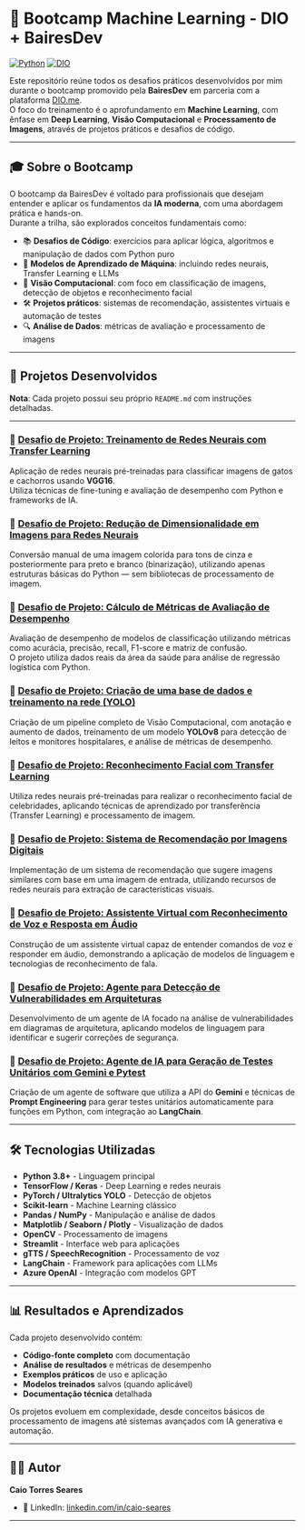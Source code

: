 # 🚀 Bootcamp Machine Learning - DIO + BairesDev

[![Python](https://img.shields.io/badge/Python-3.8+-blue.svg)](https://python.org)
[![DIO](https://img.shields.io/badge/DIO.ME-BairesDev%20ML-orange.svg)](https://www.dio.me)

Este repositório reúne todos os desafios práticos desenvolvidos por mim durante o bootcamp promovido pela **BairesDev** em parceria com a plataforma [DIO.me](https://www.dio.me/).  
O foco do treinamento é o aprofundamento em **Machine Learning**, com ênfase em **Deep Learning**, **Visão Computacional** e **Processamento de Imagens**, através de projetos práticos e desafios de código.

---

## 🎓 Sobre o Bootcamp

O bootcamp da BairesDev é voltado para profissionais que desejam entender e aplicar os fundamentos da **IA moderna**, com uma abordagem prática e hands-on.  
Durante a trilha, são explorados conceitos fundamentais como:

- 📚 **Desafios de Código**: exercícios para aplicar lógica, algoritmos e manipulação de dados com Python puro  
- 🤖 **Modelos de Aprendizado de Máquina**: incluindo redes neurais, Transfer Learning e LLMs  
- 🧠 **Visão Computacional**: com foco em classificação de imagens, detecção de objetos e reconhecimento facial  
- 🛠️ **Projetos práticos**: sistemas de recomendação, assistentes virtuais e automação de testes  
- 🔍 **Análise de Dados**: métricas de avaliação e processamento de imagens


---

## 🚀 Projetos Desenvolvidos

**Nota**: Cada projeto possui seu próprio `README.md` com instruções detalhadas.

---

### 🔹 [Desafio de Projeto: Treinamento de Redes Neurais com Transfer Learning](./transfer_learning_cat_and_dog)  
Aplicação de redes neurais pré-treinadas para classificar imagens de gatos e cachorros usando **VGG16**.  
Utiliza técnicas de fine-tuning e avaliação de desempenho com Python e frameworks de IA.

### 🔹 [Desafio de Projeto: Redução de Dimensionalidade em Imagens para Redes Neurais](./reducao_dimensionalidade_imagens)  
Conversão manual de uma imagem colorida para tons de cinza e posteriormente para preto e branco (binarização), utilizando apenas estruturas básicas do Python — sem bibliotecas de processamento de imagem.

### 🔹 [Desafio de Projeto: Cálculo de Métricas de Avaliação de Desempenho](./metricas_aprendizado_supervisionado)  
Avaliação de desempenho de modelos de classificação utilizando métricas como acurácia, precisão, recall, F1-score e matriz de confusão.  
O projeto utiliza dados reais da área da saúde para análise de regressão logística com Python.

### 🔹 [Desafio de Projeto: Criação de uma base de dados e treinamento na rede (YOLO)](./primeira_rede_YOLO)
Criação de um pipeline completo de Visão Computacional, com anotação e aumento de dados, treinamento de um modelo **YOLOv8** para detecção de leitos e monitores hospitalares, e análise de métricas de desempenho.

### 🔹 [Desafio de Projeto: Reconhecimento Facial com Transfer Learning](./facial_recognition)
Utiliza redes neurais pré-treinadas para realizar o reconhecimento facial de celebridades, aplicando técnicas de aprendizado por transferência (Transfer Learning) e processamento de imagem.

### 🔹 [Desafio de Projeto: Sistema de Recomendação por Imagens Digitais](./sistema_de_recomendacao)
Implementação de um sistema de recomendação que sugere imagens similares com base em uma imagem de entrada, utilizando recursos de redes neurais para extração de características visuais.

### 🔹 [Desafio de Projeto: Assistente Virtual com Reconhecimento de Voz e Resposta em Áudio](./assistente_virtual)
Construção de um assistente virtual capaz de entender comandos de voz e responder em áudio, demonstrando a aplicação de modelos de linguagem e tecnologias de reconhecimento de fala.

### 🔹 [Desafio de Projeto: Agente para Detecção de Vulnerabilidades em Arquiteturas](./agente_deteccao_vulnerabilidades_arquitetura)
Desenvolvimento de um agente de IA focado na análise de vulnerabilidades em diagramas de arquitetura, aplicando modelos de linguagem para identificar e sugerir correções de segurança.

### 🔹 [Desafio de Projeto: Agente de IA para Geração de Testes Unitários com Gemini e Pytest](./agente_testes_unitarios_langchain)
Criação de um agente de software que utiliza a API do **Gemini** e técnicas de **Prompt Engineering** para gerar testes unitários automaticamente para funções em Python, com integração ao **LangChain**.

---

## 🛠️ Tecnologias Utilizadas

- **Python 3.8+** - Linguagem principal
- **TensorFlow / Keras** - Deep Learning e redes neurais
- **PyTorch / Ultralytics YOLO** - Detecção de objetos
- **Scikit-learn** - Machine Learning clássico
- **Pandas / NumPy** - Manipulação e análise de dados
- **Matplotlib / Seaborn / Plotly** - Visualização de dados
- **OpenCV** - Processamento de imagens
- **Streamlit** - Interface web para aplicações
- **gTTS / SpeechRecognition** - Processamento de voz
- **LangChain** - Framework para aplicações com LLMs
- **Azure OpenAI** - Integração com modelos GPT


---

## 📊 Resultados e Aprendizados

Cada projeto desenvolvido contém:
- **Código-fonte completo** com documentação
- **Análise de resultados** e métricas de desempenho
- **Exemplos práticos** de uso e aplicação
- **Modelos treinados** salvos (quando aplicável)
- **Documentação técnica** detalhada

Os projetos evoluem em complexidade, desde conceitos básicos de processamento de imagens até sistemas avançados com IA generativa e automação.

---

## 👨‍💻 Autor

**Caio Torres Seares**
- 💼 LinkedIn: [linkedin.com/in/caio-seares](https://linkedin.com/in/caio-seares)

---